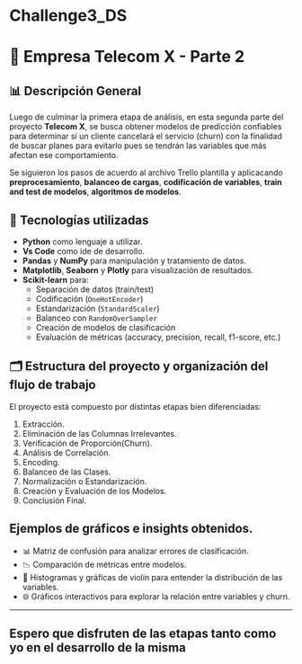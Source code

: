# Challenge3_DS

# 📡 Empresa Telecom X - Parte 2

## 📊 Descripción General

Luego de culminar la primera etapa de análisis, en esta segunda parte del proyecto **Telecom X**, se busca obtener modelos de predicción confiables para determinar si un cliente cancelará el servicio (churn) con la finalidad de buscar planes para evitarlo pues se tendrán las variables que más afectan ese comportamiento.

Se siguieron los pasos de acuerdo al archivo Trello plantilla y aplicacando **preprocesamiento**, **balanceo de cargas**, **codificación de variables**, **train and test de modelos**, **algoritmos de modelos**.

## 🧰 Tecnologías utilizadas

- **Python** como lenguaje a utilizar.
- **Vs Code** como ide de desarrollo.
- **Pandas** y **NumPy** para manipulación y tratamiento de datos.
- **Matplotlib**, **Seaborn** y **Plotly** para visualización de resultados.
- **Scikit-learn** para:
  - Separación de datos (train/test)
  - Codificación (`OneHotEncoder`)
  - Estandarización (`StandardScaler`)
  - Balanceo con `RandomOverSampler`
  - Creación de modelos de clasificación
  - Evaluación de métricas (accuracy, precision, recall, f1-score, etc.)

## 🗂️ Estructura del proyecto y organización del flujo de trabajo
El proyecto está compuesto por distintas etapas bien diferenciadas:

1. Extracción.
2. Eliminación de las Columnas Irrelevantes.
3. Verificación de Proporción(Churn).
4. Análisis de Correlación.
5. Encoding.
6. Balanceo de las Clases.
7. Normalización o Estandarización.
8. Creación y Evaluación de los Modelos.
9. Conclusión Final.

## Ejemplos de gráficos e insights obtenidos.
- 📊 Matriz de confusión para analizar errores de clasificación.
- 📉 Comparación de métricas entre modelos.
- 🧮 Histogramas y gráficas de violín para entender la distribución de las variables.
- 🌐 Gráficos interactivos para explorar la relación entre variables y churn.


-----------------------------------------------------------------------------
Espero que disfruten de las etapas tanto como yo en el desarrollo de la misma
-----------------------------------------------------------------------------
